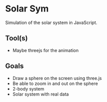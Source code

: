 # Solar Sym

Simulation of the solar system in JavaScript.

## Tool(s)

- Maybe threejs for the animation

## Goals

- Draw a sphere on the screen using three.js
- Be able to zoom in and out on the sphere
- 2-body system
- Solar system with real data
